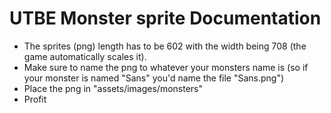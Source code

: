 # UTBE Monster sprite Documentation

* The sprites (png) length has to be 602 with the width being 708 (the game automatically scales it).
* Make sure to name the png to whatever your monsters name is (so if your monster is named "Sans" you'd name the file "Sans.png")
* Place the png in "assets/images/monsters"
* Profit